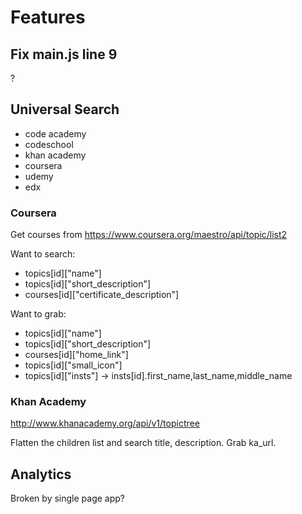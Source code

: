 # Features

## Fix main.js line 9
?

## Universal Search
- code academy
- codeschool
- khan academy
- coursera
- udemy
- edx

### Coursera
Get courses from https://www.coursera.org/maestro/api/topic/list2

Want to search:

- topics[id]["name"]
- topics[id]["short_description"]
- courses[id]["certificate_description"]

Want to grab:

- topics[id]["name"]
- topics[id]["short_description"]
- courses[id]["home_link"]
- topics[id]["small_icon"]
- topics[id]["insts"] -> insts[id].first_name,last_name,middle_name

### Khan Academy
http://www.khanacademy.org/api/v1/topictree

Flatten the children list and search title, description. Grab ka_url.

## Analytics
Broken by single page app?
